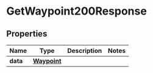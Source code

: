 

# GetWaypoint200Response



## Properties

| Name | Type | Description | Notes |
|------------ | ------------- | ------------- | -------------|
|**data** | [**Waypoint**](Waypoint.md) |  |  |



